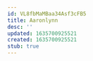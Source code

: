 ```yaml
---
id: VL8fbMaMBaa34Asf3cFB5
title: Aaronlynn
desc: ''
updated: 1635700925521
created: 1635700925521
stub: true
---
```


